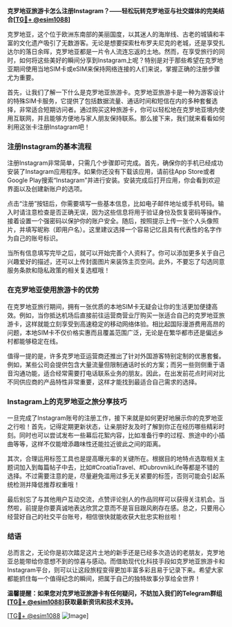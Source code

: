 **克罗地亚旅游卡怎么注册Instagram？——轻松玩转克罗地亚与社交媒体的完美结合[[TG💪+ @esim1088](https://t.me/s/esim1088)]**

克罗地亚，这个位于欧洲东南部的美丽国度，以其迷人的海岸线、古老的城镇和丰富的文化遗产吸引了无数游客。无论是想要探索杜布罗夫尼克的老城，还是享受扎达尔的落日余晖，克罗地亚都是一片令人流连忘返的土地。然而，在享受旅行的同时，如何将这些美好的瞬间分享到Instagram上呢？特别是对于那些希望在克罗地亚期间使用当地SIM卡或eSIM来保持网络连接的人们来说，掌握正确的注册步骤尤为重要。

首先，让我们了解一下什么是克罗地亚旅游卡。克罗地亚旅游卡是一种为游客设计的特殊SIM卡服务，它提供了包括数据流量、通话时间和短信在内的多种套餐选择，非常适合短期访问者。通过购买这种旅游卡，你可以轻松地在克罗地亚境内使用互联网，并且能够方便地与家人朋友保持联系。那么接下来，我们就来看看如何利用这张卡注册Instagram吧！

### 注册Instagram的基本流程

注册Instagram非常简单，只需几个步骤即可完成。首先，确保你的手机已经成功安装了Instagram应用程序。如果你还没有下载该应用，请前往App Store或者Google Play搜索“Instagram”并进行安装。安装完成后打开应用，你会看到欢迎界面以及创建新账户的选项。

点击“注册”按钮后，你需要填写一些基本信息，比如电子邮件地址或手机号码。输入时请注意检查是否正确无误，因为这些信息将用于验证身份及恢复密码等操作。接着设置一个强密码以保护你的账户安全。随后，按照提示上传一张个人头像照片，并填写昵称（即用户名）。这里建议选择一个容易记忆且具有代表性的名字作为自己的账号标识。

当所有信息填写完毕之后，就可以开始完善个人资料了。你可以添加更多关于自己兴趣爱好的描述，还可以上传封面图片来装饰主页空间。此外，不要忘了勾选同意服务条款和隐私政策的相关复选框哦！

### 在克罗地亚使用旅游卡的优势

在克罗地亚旅行期间，拥有一张优质的本地SIM卡无疑会让你的生活更加便捷高效。例如，当你抵达机场后直接前往运营商营业厅购买一张适合自己的克罗地亚旅游卡，这样就能立刻享受到高速稳定的移动网络体验。相比起国际漫游费用高昂的问题，本地SIM卡不仅价格实惠而且覆盖范围广泛，无论是在繁华都市还是偏远乡村都能够稳定在线。

值得一提的是，许多克罗地亚运营商还推出了针对外国游客特别定制的优惠套餐。例如，某些公司会提供包含大量流量但限制通话时长的方案；而另一些则侧重于语音沟通功能，适合经常需要打电话联系业务的朋友。因此，在出发前花点时间对比不同供应商的产品特性非常重要，这样才能找到最适合自己需求的选择。

### Instagram上的克罗地亚之旅分享技巧

一旦完成了Instagram账号的注册工作，接下来就是如何更好地展示你的克罗地亚之行啦！首先，记得定期更新状态，让亲朋好友及时了解到你正在经历哪些精彩时刻。同时也可以尝试发布一些幕后花絮内容，比如准备行李的过程、旅途中的小插曲等等，这样不仅能增添趣味性还能拉近彼此之间的距离。

其次，合理运用标签工具也是提高曝光率的关键所在。根据目的地特点选取相关主题词加入到每篇帖子中去，比如#CroatiaTravel、#DubrovnikLife等都是不错的选择。不过需要注意的是，尽量避免滥用过多无关紧要的标签，否则可能会引起系统检测并降低推荐权重哦！

最后别忘了与其他用户互动交流，点赞评论别人的作品同样可以获得关注机会。当然啦，前提是你要真诚地表达欣赏之意而不是盲目跟风刷存在感。总之，只要用心经营好自己的社交平台账号，相信很快就能收获大批忠实粉丝啦！

### 结语

总而言之，无论你是初次踏足这片土地的新手还是已经多次造访的老朋友，克罗地亚总能带给你意想不到的惊喜与感动。而借助现代化科技手段如克罗地亚旅游卡和Instagram平台，则可以让这段旅程变得更加丰富多彩且易于记录下来。希望大家都能抓住每一个值得纪念的瞬间，把属于自己的独特故事分享给全世界！

**温馨提醒：如果您对克罗地亚旅游卡有任何疑问，不妨加入我们的Telegram群组[[TG💪+ @esim1088](https://t.me/s/esim1088)]获取最新资讯和技术支持。**

[[TG💪+ @esim1088](https://t.me/s/esim1088) ![Image](https://i.postimg.cc/4NQfJmqS/Snipaste-2025-05-13-00-14-12.png)]